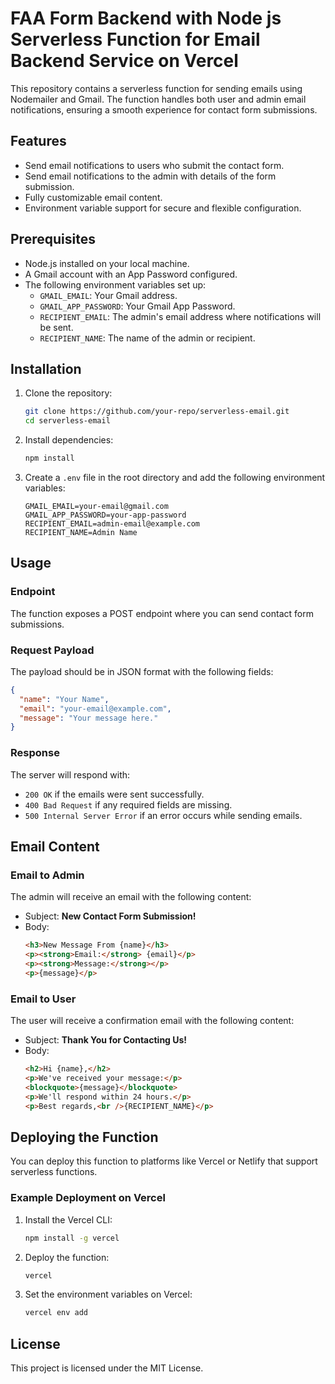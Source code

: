 # FAA Form Backend with Node js Serverless Function for Email Backend Service on Vercel

This repository contains a serverless function for sending emails using Nodemailer and Gmail. The function handles both user and admin email notifications, ensuring a smooth experience for contact form submissions.

## Features

- Send email notifications to users who submit the contact form.
- Send email notifications to the admin with details of the form submission.
- Fully customizable email content.
- Environment variable support for secure and flexible configuration.

## Prerequisites

- Node.js installed on your local machine.
- A Gmail account with an App Password configured.
- The following environment variables set up:
  - `GMAIL_EMAIL`: Your Gmail address.
  - `GMAIL_APP_PASSWORD`: Your Gmail App Password.
  - `RECIPIENT_EMAIL`: The admin's email address where notifications will be sent.
  - `RECIPIENT_NAME`: The name of the admin or recipient.

## Installation

1. Clone the repository:

   ```bash
   git clone https://github.com/your-repo/serverless-email.git
   cd serverless-email
   ```

2. Install dependencies:

   ```bash
   npm install
   ```

3. Create a `.env` file in the root directory and add the following environment variables:
   ```env
   GMAIL_EMAIL=your-email@gmail.com
   GMAIL_APP_PASSWORD=your-app-password
   RECIPIENT_EMAIL=admin-email@example.com
   RECIPIENT_NAME=Admin Name
   ```

## Usage

### Endpoint

The function exposes a POST endpoint where you can send contact form submissions.

### Request Payload

The payload should be in JSON format with the following fields:

```json
{
  "name": "Your Name",
  "email": "your-email@example.com",
  "message": "Your message here."
}
```

### Response

The server will respond with:

- `200 OK` if the emails were sent successfully.
- `400 Bad Request` if any required fields are missing.
- `500 Internal Server Error` if an error occurs while sending emails.

## Email Content

### Email to Admin

The admin will receive an email with the following content:

- Subject: **New Contact Form Submission!**
- Body:
  ```html
  <h3>New Message From {name}</h3>
  <p><strong>Email:</strong> {email}</p>
  <p><strong>Message:</strong></p>
  <p>{message}</p>
  ```

### Email to User

The user will receive a confirmation email with the following content:

- Subject: **Thank You for Contacting Us!**
- Body:
  ```html
  <h2>Hi {name},</h2>
  <p>We've received your message:</p>
  <blockquote>{message}</blockquote>
  <p>We'll respond within 24 hours.</p>
  <p>Best regards,<br />{RECIPIENT_NAME}</p>
  ```

## Deploying the Function

You can deploy this function to platforms like Vercel or Netlify that support serverless functions.

### Example Deployment on Vercel

1. Install the Vercel CLI:

   ```bash
   npm install -g vercel
   ```

2. Deploy the function:

   ```bash
   vercel
   ```

3. Set the environment variables on Vercel:
   ```bash
   vercel env add
   ```

## License

This project is licensed under the MIT License.
